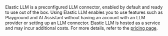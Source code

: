 Elastic LLM is a preconfigured LLM connector, enabled by default and ready to use out of the box.
Using Elastic LLM enables you to use features such as Playground and AI Assistant without having an account with an LLM provider or setting up an LLM connector.
Elastic LLM is hosted as a service and may incur additional costs.
For more details, refer to the [pricing page](https://www.elastic.co/pricing).
